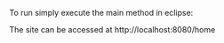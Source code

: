 To run simply execute the main method in eclipse:

The site can be accessed at http://localhost:8080/home
